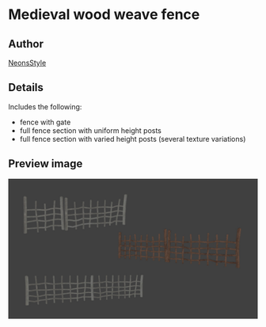 # Medieval wood weave fence
## Author
[NeonsStyle](https://www.youtube.com/user/neon30003)

## Details
Includes the following:
- fence with gate
- full fence section with uniform height posts
- full fence section with varied height posts (several texture variations)

## Preview image
![alt text](medieval_fence_ex.jpg "landing")